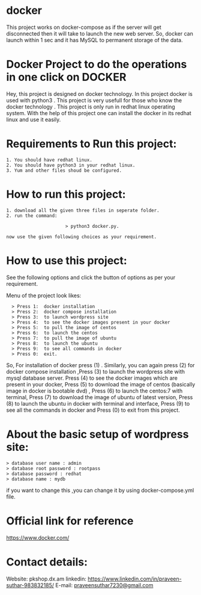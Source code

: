 # docker
This project works on docker-compose as if the server will get disconnected then it will take to launch the new web server. So, docker can launch within 1 sec and it has MySQL to permanent storage of the data.
# Docker Project to do the operations in one click on DOCKER
 Hey, this project is designed on docker technology. In this project docker is used with python3 . This project is very usefull for those who know the docker technology . This project is only run in redhat linux operating system.
    With the help of this project one can install the docker in its redhat linux and use it easily.
    
# Requirements to Run this project:

    1. You should have redhat linux.
    2. You should have python3 in your redhat linux.
    3. Yum and other files shoud be configured.
   
# How to run this project:
    1. download all the given three files in seperate folder.
    2. run the command:
    
                          > python3 docker.py.
             
    now use the given following choices as your requirement.

# How to use this project:
   See the following options and click the button of options as per your requirement.
   
   Menu of the project look likes:
   
      > Press 1:  docker installation
      > Press 2:  docker compose installation
      > Press 3:  to launch wordpress site
      > Press 4:  to see the docker images present in your docker
      > Press 5:  to pull the image of centos
      > Press 6:  to launch the centos 
      > Press 7:  to pull the image of ubuntu 
      > Press 8:  to launch the ubuntu
      > Press 9:  to see all commands in docker
      > Press 0:  exit.
  So, For installation of docker press (1) . Similarly, you can again press (2) for docker compose installation ,Press (3) to launch the wordpress site with mysql database server. Press (4) to see the docker images which are present in your docker, Press (5) to download the image of centos (basically image in docker is bootable dvd) , Press (6) to launch the centos:7 with terminal, Press (7) to download the image of ubuntu of latest version, Press (8) to launch the ubuntu in docker with terminal and interface, Press (9) to see all the commands in docker and Press (0) to exit from this project.
 # About the basic setup of wordpress site:
    > database user name : admin
    > database root password : rootpass
    > database password : redhat
    > database name : mydb
  if you want to change this ,you can change it by using  docker-compose.yml file.
  # Official link for reference
  https://www.docker.com/
    
 # Contact details:   
   Website: pkshop.dx.am
   linkedin: https://www.linkedin.com/in/praveen-suthar-983832185/
   E-mail: praveensuthar7230@gmail.com
